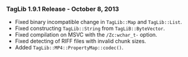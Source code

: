 ### TagLib 1.9.1 Release - October 8, 2013

 * Fixed binary incompatible change in `TagLib::Map` and `TagLib::List`.
 * Fixed constructing `TagLib::String` from `TagLiB::ByteVector`.
 * Fixed compilation on MSVC with the `/Zc:wchar_t-` option.
 * Fixed detecting of RIFF files with invalid chunk sizes.
 * Added `TagLib::MP4::PropertyMap::codec()`.

